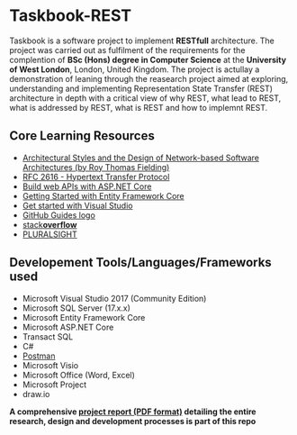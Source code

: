 # Taskbook-REST
Taskbook is a software project to implement **RESTfull** architecture. The project was carried out as fulfilment of the requirements for the complention of **BSc (Hons) degree in Computer Science** at the **University of West London**, London, United Kingdom. The project is actullay a demonstration of leaning through the reasearch project aimed at exploring, understanding and implementing Representation State Transfer (REST) architecture in depth with a critical view of why REST, what lead to REST, what is addressed by REST, what is REST and how to implemnt REST.

## Core Learning Resources

- [Architectural Styles and the Design of Network-based Software Architectures (by Roy Thomas Fielding)](https://www.ics.uci.edu/~fielding/pubs/dissertation/fielding_dissertation.pdf)
- [RFC 2616 - Hypertext Transfer Protocol](https://tools.ietf.org/html/rfc2616)
- [Build web APIs with ASP.NET Core](https://docs.microsoft.com/en-us/aspnet/core/web-api/?view=aspnetcore-2.2)
- [Getting Started with Entity Framework Core](https://docs.microsoft.com/en-us/ef/core/get-started/)
- [Get started with Visual Studio](https://visualstudio.microsoft.com/vs/getting-started/)
- [GitHub Guides logo](https://guides.github.com/)
- [stack**overflow**](https://stackoverflow.com/)
- [PLURALSIGHT](https://www.pluralsight.com/)

## Developement Tools/Languages/Frameworks used
- Microsoft Visual Studio 2017 (Community Edition)
- Microsoft SQL Server (17.x.x)
- Microsoft Entity Framework Core
- Microsoft ASP.NET Core
- Transact SQL
- C#
- [Postman](https://www.getpostman.com/)
- Microsoft Visio
- Microsoft Office (Word, Excel)
- Microsoft Project
- draw.io

**A comprehensive [project report (PDF format)](https://github.com/najamulasre/Taskbook-REST/blob/master/ProjectReport.pdf) detailing the entire research, design and development processes is part of this repo**
